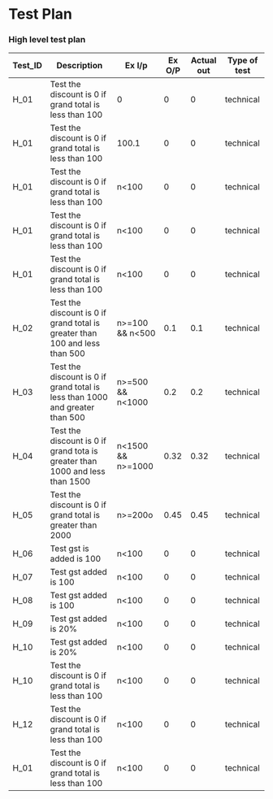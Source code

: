 # Test Plan #
### High level test plan ###
Test_ID | Description | Ex I/p | Ex O/P | Actual out | Type of test
------- | ----------- | ------ | ------ | ---------- | ------------
H_01    |  Test the discount is 0 if grand total is less than 100 |     0    | 0 | 0 | technical
H_01    |  Test the discount is 0 if grand total is less than 100 |     100.1      | 0 | 0 | technical
H_01    |  Test the discount is 0 if grand total is less than 100 |     n<100      | 0 | 0 | technical
H_01    |  Test the discount is 0 if grand total is less than 100 |     n<100      | 0 | 0 | technical
H_01    |  Test the discount is 0 if grand total is less than 100 |     n<100      | 0 | 0 | technical
H_02    |  Test the discount is 0 if grand total is greater than 100 and less than 500 |     n>=100 && n<500     | 0.1 | 0.1 | technical
H_03    |  Test the discount is 0 if grand total is less than 1000 and greater than 500 |     n>=500 && n<1000       | 0.2 | 0.2 | technical
H_04    |  Test the discount is 0 if grand tota is greater than 1000 and less than 1500 |     n<1500  && n>=1000     | 0.32 | 0.32 | technical
H_05    |  Test the discount is 0 if grand total is greater than 2000 |     n>=200o      | 0.45 | 0.45 | technical
H_06    |  Test gst is added is 100 |     n<100      | 0 | 0 | technical
H_07    |  Test gst added is 100 |     n<100      | 0 | 0 | technical
H_08    |  Test gst added is 100 |     n<100      | 0 | 0 | technical
H_09    |  Test gst added is 20% |     n<100      | 0 | 0 | technical
H_10    |  Test gst added is 20% |     n<100      | 0 | 0 | technical
H_10    |  Test the discount is 0 if grand total is less than 100 |     n<100      | 0 | 0 | technical
H_12    |  Test the discount is 0 if grand total is less than 100 |     n<100      | 0 | 0 | technical
H_01    |  Test the discount is 0 if grand total is less than 100 |     n<100      | 0 | 0 | technical

